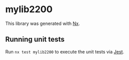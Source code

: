 # mylib2200

This library was generated with [Nx](https://nx.dev).

## Running unit tests

Run `nx test mylib2200` to execute the unit tests via [Jest](https://jestjs.io).

